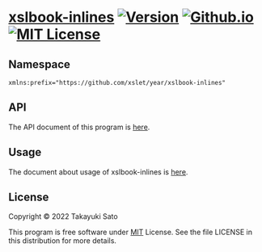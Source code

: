 # [xslbook-inlines][repo-url] [![Version][ver-image]][api-url] [![Github.io][io-image]][io-url] [![MIT License][mit-image]][mit-url]


## Namespace

`xmlns:prefix="https://github.com/xslet/year/xslbook-inlines"`


## API

The API document of this program is [here][api-url].


## Usage

The document about usage of xslbook-inlines is [here][usage-url].


## License

Copyright &copy; 2022 Takayuki Sato

This program is free software under [MIT][mit-url] License.
See the file LICENSE in this distribution for more details.


[repo-url]: https://github.com/xslet/xslbook-inlines
[io-image]: https://img.shields.io/badge/HP-github.io-ff8888.svg
[io-url]: https://xslet.github.io/xslbook-inlines
[ver-image]: https://img.shields.io/badge/version-0.1.0-blue.svg
[mit-image]: https://img.shields.io/badge/license-MIT-green.svg
[mit-url]: https://opensource.org/licenses/MIT
[api-url]: https://xslet.github.io/xslbook-inlines/api/xslbook-inlines.xml
[usage-url]: https://xslet.github.io/xslbook-inlines/#usage
